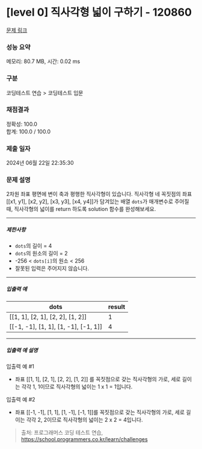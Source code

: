 # [level 0] 직사각형 넓이 구하기 - 120860 

[문제 링크](https://school.programmers.co.kr/learn/courses/30/lessons/120860) 

### 성능 요약

메모리: 80.7 MB, 시간: 0.02 ms

### 구분

코딩테스트 연습 > 코딩테스트 입문

### 채점결과

정확성: 100.0<br/>합계: 100.0 / 100.0

### 제출 일자

2024년 06월 22일 22:35:30

### 문제 설명

<p>2차원 좌표 평면에 변이 축과 평행한 직사각형이 있습니다. 직사각형 네 꼭짓점의 좌표 [[x1, y1], [x2, y2], [x3, y3], [x4, y4]]가 담겨있는 배열 <code>dots</code>가 매개변수로 주어질 때, 직사각형의 넓이를 return 하도록 solution 함수를 완성해보세요.</p>

<hr>

<h5>제한사항</h5>

<ul>
<li><code>dots</code>의 길이 = 4</li>
<li><code>dots</code>의 원소의 길이 = 2</li>
<li>-256 &lt; <code>dots[i]</code>의 원소 &lt; 256</li>
<li>잘못된 입력은 주어지지 않습니다.</li>
</ul>

<hr>

<h5>입출력 예</h5>
<table class="table">
        <thead><tr>
<th>dots</th>
<th>result</th>
</tr>
</thead>
        <tbody><tr>
<td>[[1, 1], [2, 1], [2, 2], [1, 2]]</td>
<td>1</td>
</tr>
<tr>
<td>[[-1, -1], [1, 1], [1, -1], [-1, 1]]</td>
<td>4</td>
</tr>
</tbody>
      </table>
<hr>

<h5>입출력 예 설명</h5>

<p>입출력 예 #1</p>

<ul>
<li>좌표 [[1, 1], [2, 1], [2, 2], [1, 2]] 를 꼭짓점으로 갖는 직사각형의 가로, 세로 길이는 각각 1, 1이므로 직사각형의 넓이는 1 x 1 = 1입니다.</li>
</ul>

<p>입출력 예 #2</p>

<ul>
<li>좌표 [[-1, -1], [1, 1], [1, -1], [-1, 1]]를 꼭짓점으로 갖는 직사각형의 가로, 세로 길이는 각각 2, 2이므로 직사각형의 넓이는 2 x 2 = 4입니다.</li>
</ul>


> 출처: 프로그래머스 코딩 테스트 연습, https://school.programmers.co.kr/learn/challenges